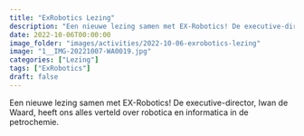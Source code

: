```yaml
---
title: "ExRobotics Lezing"
description: "Een nieuwe lezing samen met EX-Robotics! De executive-director, Iwan de Waard, heeft ons alles verteld over robotica en informatica in de petrochemie."
date: 2022-10-06T00:00:00
image_folder: "images/activities/2022-10-06-exrobotics-lezing"
image: "1__IMG-20221007-WA0019.jpg"
categories: ["Lezing"]
tags: ["ExRobotics"]
draft: false
---
```


Een nieuwe lezing samen met EX-Robotics! De executive-director, Iwan de Waard, heeft ons alles verteld over robotica en informatica in de petrochemie.